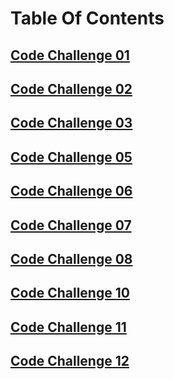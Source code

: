 # Table Of Contents

## [Code Challenge 01](./code-challenge-01/README.md)

## [Code Challenge 02](./code-challenge-02/README.md)

## [Code Challenge 03](./code-challenge-03/README.md)

## [Code Challenge 05](./code-challenge-05/README.md)

## [Code Challenge 06](./code-challenge-06/README.md)

## [Code Challenge 07](./code-challenge-07/README.md)

## [Code Challenge 08](./code-challenge-08/README.md)

## [Code Challenge 10](./code-challenge-10/README.md)

## [Code Challenge 11](./code-challenge-11/README.md)

## [Code Challenge 12](./code-challenge-12/README.md)
